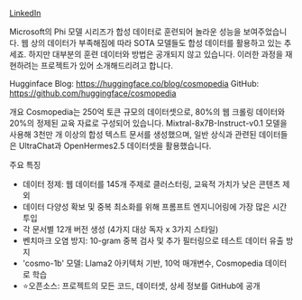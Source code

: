[LinkedIn](https://www.linkedin.com/posts/byeongheon-lee-2b83aa222_microsoft%EC%9D%98-phi-%EB%AA%A8%EB%8D%B8-%EC%8B%9C%EB%A6%AC%EC%A6%88%EA%B0%80-%ED%95%A9%EC%84%B1-%EB%8D%B0%EC%9D%B4%ED%84%B0%EB%A1%9C-%ED%9B%88%EB%A0%A8%EB%90%98%EC%96%B4-%EB%86%80%EB%9D%BC%EC%9A%B4-%EC%84%B1%EB%8A%A5%EC%9D%84-activity-7221919789428924416-sn8K?utm_source=share&utm_medium=member_desktop)


Microsoft의 Phi 모델 시리즈가 합성 데이터로 훈련되어 놀라운 성능을 보여주었습니다. 웹 상의 데이터가 부족해짐에 따라 SOTA 모델들도 합성 데이터를 활용하고 있는 추세죠. 하지만 대부분의 훈련 데이터와 방법은 공개되지 않고 있습니다. 이러한 과정을 재현하려는 프로젝트가 있어 소개해드리려고 합니다. 

Hugginface Blog: https://huggingface.co/blog/cosmopedia
GitHub: https://github.com/huggingface/cosmopedia

개요
Cosmopedia는 250억 토큰 규모의 데이터셋으로, 80%의 웹 크롤링 데이터와 20%의 정제된 교육 자료로 구성되어 있습니다. Mixtral-8x7B-Instruct-v0.1 모델을 사용해 3천만 개 이상의 합성 텍스트 문서를 생성했으며, 일반 상식과 관련된 데이터들은 UltraChat과 OpenHermes2.5 데이터셋을 활용했습니다.

주요 특징
- 데이터 정제: 웹 데이터를 145개 주제로 클러스터링, 교육적 가치가 낮은 콘텐츠 제외
- 데이터 다양성 확보 및 중복 최소화를 위해 프롬프트 엔지니어링에 가장 많은 시간 투입
- 각 문서별 12개 버전 생성 (4가지 대상 독자 x 3가지 스타일)
- 벤치마크 오염 방지: 10-gram 중복 검사 및 추가 필터링으로 테스트 데이터 유출 방지
- 'cosmo-1b' 모델: Llama2 아키텍처 기반, 10억 매개변수, Cosmopedia 데이터로 학습
- ⭐️오픈소스: 프로젝트의 모든 코드, 데이터셋, 상세 정보를 GitHub에 공개


